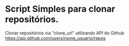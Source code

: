 <h1> Script Simples para clonar repositórios.</h1>

Clonar repositórios via "clone_url" utilizando API do Github https://api.github.com/users/nome_usuario/repos
